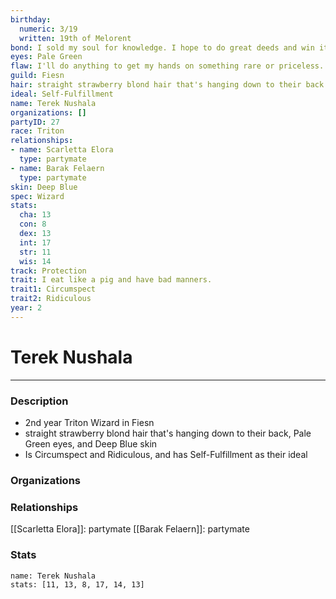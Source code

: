 ```yaml
---
birthday:
  numeric: 3/19
  written: 19th of Melorent
bond: I sold my soul for knowledge. I hope to do great deeds and win it back.
eyes: Pale Green
flaw: I'll do anything to get my hands on something rare or priceless.
guild: Fiesn
hair: straight strawberry blond hair that's hanging down to their back
ideal: Self-Fulfillment
name: Terek Nushala
organizations: []
partyID: 27
race: Triton
relationships:
- name: Scarletta Elora
  type: partymate
- name: Barak Felaern
  type: partymate
skin: Deep Blue
spec: Wizard
stats:
  cha: 13
  con: 8
  dex: 13
  int: 17
  str: 11
  wis: 14
track: Protection
trait: I eat like a pig and have bad manners.
trait1: Circumspect
trait2: Ridiculous
year: 2
---
```

# Terek Nushala
---
### Description
- 2nd year Triton Wizard in Fiesn
- straight strawberry blond hair that's hanging down to their back, Pale Green eyes, and Deep Blue skin
- Is Circumspect and Ridiculous, and has Self-Fulfillment as their ideal

### Organizations
### Relationships
[[Scarletta Elora]]: partymate
[[Barak Felaern]]: partymate
### Stats
```statblock
name: Terek Nushala
stats: [11, 13, 8, 17, 14, 13]
```